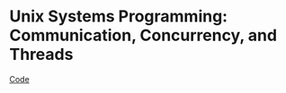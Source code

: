 # Unix Systems Programming: Communication, Concurrency, and Threads

[Code](http://usp.cs.utsa.edu/usp/)
